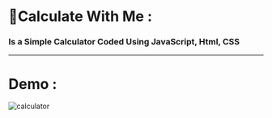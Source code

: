 # 🚩Calculate With Me :
### Is a Simple Calculator Coded Using JavaScript, Html, CSS
-------------------------------------------------------------------------------
# Demo : 
![calculator](https://user-images.githubusercontent.com/40190772/52468533-ac26ff80-2b91-11e9-9a3d-b728f0cd9b20.gif)

